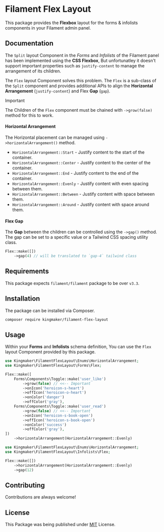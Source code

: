 
# Filament Flex Layout

This package provides the **Flexbox** layout for the forms & infolists components in your Filament admin panel.


## Documentation

The `Split` layout Component in the _Forms_ and _Infolists_ of the Filament panel has been implemented using the **CSS Flexbox**, But unfortunatley it doesn't support important properties such as `justify-content` to manage the arrangement of its children.

The `Flex` layout Component solves this problem. The `Flex` is a sub-class of the `Split` component and provides additional APIs to align the **Horizontal Arrangement** (`justify-content`) and Flex **Gap** (`gap`).

> [!IMPORTANT]
> The Children of the `Flex` component must be chained with `->grow(false)` method for this to work.

#### Horizontal Arrangement

The Horizontal placement can be managed using `->horizontalArrangement()` method.
- `HorizontalArrangement::Start` - Justify content to the start of the container.
- `HorizontalArrangement::Center` - Justify content to the center of the container.
- `HorizontalArrangement::End` - Justify content to the end of the container.
- `HorizontalArrangement::Evenly` - Justify content with even spacing between them.
- `HorizontalArrangement::Between` - Justify content with space between them.
- `HorizontalArrangement::Around` - Justify content with space around them.

#### Flex Gap

The **Gap** between the children can be controlled using the `->gap()` method. The gap can be set to a specific value or a Tailwind CSS spacing utility class.

```php
Flex::make([])
    ->gap(4) // will be translated to `gap-4` tailwind class
```


## Requirements

This package expects `filament/filament` package to be over `v3.3`.
## Installation

The package can be installed via Composer.

```bash
composer require kingmaker/filament-flex-layout
```

## Usage

Within your **Forms** and **Infolists** schema definition, You can use the `Flex` layout Component provided by this package.

```php
use Kingmaker\FilamentFlexLayout\Enums\HorizontalArrangement;
use Kingmaker\FilamentFlexLayout\Forms\Flex;

Flex::make([
    Forms\Components\Toggle::make('user_like')
        ->grow(false) // <<-- Important
        ->onIcon('heroicon-s-heart')
        ->offIcon('heroicon-o-heart')
        ->onColor('danger')
        ->offColor('gray'),
    Forms\Components\Toggle::make('user_read')
        ->grow(false) // <<-- Important
        ->onIcon('heroicon-s-book-open')
        ->offIcon('heroicon-s-book-open')
        ->onColor('success')
        ->offColor('gray'),    
])
    ->horizontalArrangement(HorizontalArrangement::Evenly)
```

```php
use Kingmaker\FilamentFlexLayout\Enums\HorizontalArrangement;
use Kingmaker\FilamentFlexLayout\Infolists\Flex;

Flex::make([])
    ->horizontalArrangement(HorizontalArrangement::Evenly)
    ->gap(12)
```

## Contributing

Contributions are always welcome!


## License

This Package was being published under [MIT](https://choosealicense.com/licenses/mit/) License.

